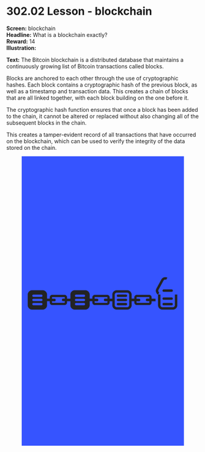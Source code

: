 # 302.02 Lesson - blockchain

**Screen:** blockchain\
**Headline:** What is a blockchain exactly?\
**Reward:** 14\
**Illustration:**

**Text:** The Bitcoin blockchain is a distributed database that maintains a continuously growing list of Bitcoin transactions called blocks.&#x20;

Blocks are anchored to each other through the use of cryptographic hashes. Each block contains a cryptographic hash of the previous block, as well as a timestamp and transaction data. This creates a chain of blocks that are all linked together, with each block building on the one before it.

The cryptographic hash function ensures that once a block has been added to the chain, it cannot be altered or replaced without also changing all of the subsequent blocks in the chain.&#x20;

This creates a tamper-evident record of all transactions that have occurred on the blockchain, which can be used to verify the integrity of the data stored on the chain.

<figure><img src="../.gitbook/assets/302-02.png" alt=""><figcaption></figcaption></figure>
